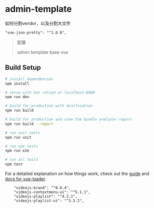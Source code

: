 # admin-template


如何分割vendor，以及分割大文件

    "vue-json-pretty": "^1.6.0",

> 配置 
> 
> admin template base vue

## Build Setup

``` bash
# install dependencies
npm install

# serve with hot reload at localhost:8080
npm run dev

# build for production with minification
npm run build

# build for production and view the bundle analyzer report
npm run build --report

# run unit tests
npm run unit

# run e2e tests
npm run e2e

# run all tests
npm test
```

For a detailed explanation on how things work, check out the [guide](http://vuejs-templates.github.io/webpack/) and [docs for vue-loader](http://vuejs.github.io/vue-loader).

        "videojs-brand": "^0.0.4",
        "videojs-contextmenu-ui": "^5.1.1",
        "videojs-playlist": "^4.3.1",
        "videojs-playlist-ui": "^3.5.2",
